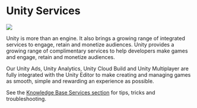 Unity Services
=========

![](../uploads/Main/ServicesIntroPic.jpg)

Unity is more than an engine. It also brings a growing range of integrated services to engage, retain and monetize audiences. Unity provides a growing range of complimentary services to help developers make games and engage, retain and monetize audiences.

Our Unity Ads, Unity Analytics, Unity Cloud Build and Unity Multiplayer are fully integrated with the Unity Editor to make creating and managing games as smooth, simple and rewarding an experience as possible.

See the [Knowledge Base Services section](https://support.unity3d.com/hc/en-us/categories/200417079-Services) for tips, tricks and troubleshooting.